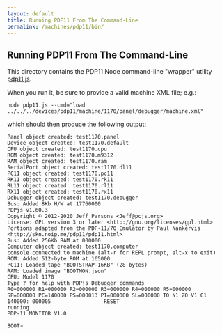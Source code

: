 ```yaml
---
layout: default
title: Running PDP11 From The Command-Line
permalink: /machines/pdp11/bin/
---
```


Running PDP11 From The Command-Line
-----------------------------------

This directory contains the PDP11 Node command-line "wrapper" utility [pdp11.js](pdp11.js).

When you run it, be sure to provide a valid machine XML file; e.g.:

	node pdp11.js --cmd="load ../../../devices/pdp11/machine/1170/panel/debugger/machine.xml"

which should then produce the following output:

    Panel object created: test1170.panel
    Device object created: test1170.default
    CPU object created: test1170.cpu
    ROM object created: test1170.m9312
    RAM object created: test1170.ram
    SerialPort object created: test1170.dl11
    PC11 object created: test1170.pc11
    RK11 object created: test1170.rk11
    RL11 object created: test1170.rl11
    RX11 object created: test1170.rx11
    Debugger object created: test1170.debugger
    Bus: Added 8Kb H/W at 17760000
    PDPjs v1.60.3
    Copyright © 2012-2020 Jeff Parsons <Jeff@pcjs.org>
    License: GPL version 3 or later <http://gnu.org/licenses/gpl.html>
    Portions adapted from the PDP-11/70 Emulator by Paul Nankervis <http://skn.noip.me/pdp11/pdp11.html>
    Bus: Added 256Kb RAM at 000000
    Computer object created: test1170.computer
    console connected to machine (alt-r for REPL prompt, alt-x to exit)
    ROM: Added 512-byte ROM at 165000
    PC11: Loaded tape "BOOTSTRAP-16KB" (28 bytes)
    RAM: Loaded image "BOOTMON.json"
    CPU: Model 1170
    Type ? for help with PDPjs Debugger commands
    R0=000000 R1=000000 R2=000000 R3=000000 R4=000000 R5=000000 
    SP=000000 PC=140000 PS=000013 PI=000000 SL=000000 T0 N1 Z0 V1 C1 
    140000: 000005                 RESET
    running
    PDP-11 MONITOR V1.0
    
    BOOT> 
